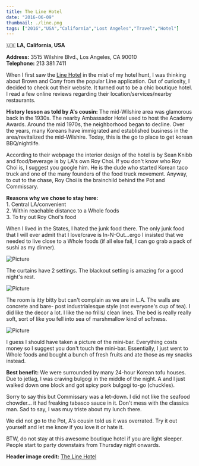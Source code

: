 ```yaml
---
title: The Line Hotel
date: "2016-06-09"
thumbnail: ./line.png
tags: ["2016","USA","California","Lost Angeles","Travel","Hotel"]
---
```

🇺🇸 **LA, California, USA**

**Address:** 3515 Wilshire Blvd., Los Angeles, CA 90010  
**Telephone:** 213 381 7411

When I first saw the [Line Hotel](http://www.thelinehotel.com/) in the mist of my hotel hunt, I was thinking about Brown and Cony from the popular Line application. Out of curiosity, I decided to check out their website. It turned out to be a chic boutique hotel. I read a few online reviews regarding their location/services/nearby restaurants.

**History lesson as told by A's cousin:** The mid-Wilshire area was glamorous back in the 1930s. The nearby Ambassador Hotel used to host the Academy Awards. Around the mid 1970s, the neighborhood began to decline. Over the years, many Koreans have immigrated and established business in the area/revitalized the mid-Wilshire. Today, this is the go to place to get korean BBQ/nightlife.

According to their webpage the interior design of the hotel is by Sean Knibb and food/beverage is by LA's own Roy Choi. If you don't know who Roy Choi is, I suggest you google him. He is the dude who started Korean taco truck and one of the many founders of the food truck movement. Anyway, to cut to the chase, Roy Choi is the brainchild behind the Pot and Commissary.

**Reasons why we chose to stay here:**  
1\. Central LA/convenient  
2\. Within reachable distance to a Whole foods  
3\. To try out Roy Choi's food

When I lived in the States, I hated the junk food there. The only junk food that I will ever admit that I love/crave is In-N-Out...ergo I insisted that we needed to live close to a Whole foods (if all else fail, I can go grab a pack of sushi as my dinner).

![Picture](https://hola-yolo.weebly.com/uploads/4/8/2/0/48209285/4919373_orig.jpg)

The curtains have 2 settings. The blackout setting is amazing for a good night's rest.

![Picture](https://hola-yolo.weebly.com/uploads/4/8/2/0/48209285/6686044_orig.jpg)

The room is itty bitty but can't complain as we are in L.A. The walls are concrete and bare- post industrialesque style (not everyone's cup of tea). I did like the decor a lot. I like the no frills/ clean lines. The bed is really really soft, sort of like you fell into sea of marshmallow kind of softness.

![Picture](https://hola-yolo.weebly.com/uploads/4/8/2/0/48209285/3801943_orig.jpg)

I guess I should have taken a picture of the mini-bar. Everything costs money so I suggest you don't touch the mini-bar. Essentially, I just went to Whole foods and bought a bunch of fresh fruits and ate those as my snacks instead.

**Best benefit:** We were surrounded by many 24-hour Korean tofu houses. Due to jetlag, I was craving bulgogi in the middle of the night. A and I just walked down one block and got spicy pork bulgogi to-go (chuckles).

Sorry to say this but Commissary was a let-down. I did not like the seafood chowder... it had freaking tabasco sauce in it. Don't mess with the classics man. Sad to say, I was muy triste about my lunch there.

We did not go to the Pot, A's cousin told us it was overrated. Try it out yourself and let me know if you love it or hate it.

BTW, do not stay at this awesome boutique hotel if you are light sleeper. People start to party downstairs from Thursday night onwards.

**Header image credit:** [The Line Hotel](https://www.thelinehotel.com/los-angeles/)